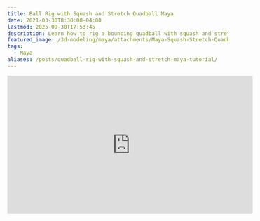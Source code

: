 ```yaml
---
title: Ball Rig with Squash and Stretch Quadball Maya
date: 2021-03-30T8:30:00-04:00
lastmod: 2025-09-30T17:53:45
description: Learn how to rig a bouncing quadball with squash and stretch in Autodesk Maya
featured_image: /3d-modeling/maya/attachments/Maya-Squash-Stretch-Quadball-Rig.jpg
tags:
  - Maya
aliases: /posts/quadball-rig-with-squash-and-stretch-maya-tutorial/
---
```


<div class="iframe-16-9-container">
<iframe class="youTubeIframe" width="560" height="315" src="https://www.youtube.com/embed/fzgNk7WGKV30?rel=0" title="YouTube video player" frameborder="0" allow="accelerometer; autoplay; clipboard-write; encrypted-media; gyroscope; picture-in-picture; web-share" referrerpolicy="strict-origin-when-cross-origin" allowfullscreen></iframe>
</div>
